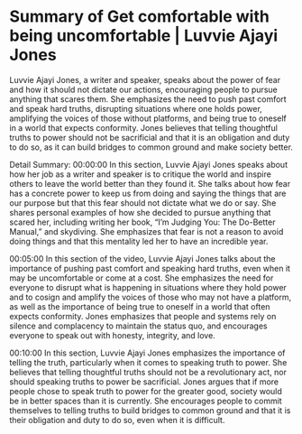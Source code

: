 # Summary of Get comfortable with being uncomfortable | Luvvie Ajayi Jones

Luvvie Ajayi Jones, a writer and speaker, speaks about the power of fear and how it should not dictate our actions, encouraging people to pursue anything that scares them. She emphasizes the need to push past comfort and speak hard truths, disrupting situations where one holds power, amplifying the voices of those without platforms, and being true to oneself in a world that expects conformity. Jones believes that telling thoughtful truths to power should not be sacrificial and that it is an obligation and duty to do so, as it can build bridges to common ground and make society better.

Detail Summary: 
00:00:00
In this section, Luvvie Ajayi Jones speaks about how her job as a writer and speaker is to critique the world and inspire others to leave the world better than they found it. She talks about how fear has a concrete power to keep us from doing and saying the things that are our purpose but that this fear should not dictate what we do or say. She shares personal examples of how she decided to pursue anything that scared her, including writing her book, “I’m Judging You: The Do-Better Manual,” and skydiving. She emphasizes that fear is not a reason to avoid doing things and that this mentality led her to have an incredible year.

00:05:00
In this section of the video, Luvvie Ajayi Jones talks about the importance of pushing past comfort and speaking hard truths, even when it may be uncomfortable or come at a cost. She emphasizes the need for everyone to disrupt what is happening in situations where they hold power and to cosign and amplify the voices of those who may not have a platform, as well as the importance of being true to oneself in a world that often expects conformity. Jones emphasizes that people and systems rely on silence and complacency to maintain the status quo, and encourages everyone to speak out with honesty, integrity, and love.

00:10:00
In this section, Luvvie Ajayi Jones emphasizes the importance of telling the truth, particularly when it comes to speaking truth to power. She believes that telling thoughtful truths should not be a revolutionary act, nor should speaking truths to power be sacrificial. Jones argues that if more people chose to speak truth to power for the greater good, society would be in better spaces than it is currently. She encourages people to commit themselves to telling truths to build bridges to common ground and that it is their obligation and duty to do so, even when it is difficult.

